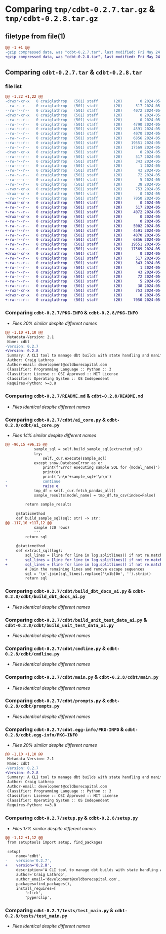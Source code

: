 # Comparing `tmp/cdbt-0.2.7.tar.gz` & `tmp/cdbt-0.2.8.tar.gz`

## filetype from file(1)

```diff
@@ -1 +1 @@
-gzip compressed data, was "cdbt-0.2.7.tar", last modified: Fri May 24 03:04:36 2024, max compression
+gzip compressed data, was "cdbt-0.2.8.tar", last modified: Fri May 24 03:10:20 2024, max compression
```

## Comparing `cdbt-0.2.7.tar` & `cdbt-0.2.8.tar`

### file list

```diff
@@ -1,22 +1,22 @@
-drwxr-xr-x   0 craiglathrop   (501) staff       (20)        0 2024-05-24 03:04:36.805381 cdbt-0.2.7/
--rw-r--r--   0 craiglathrop   (501) staff       (20)      517 2024-05-24 03:04:36.804657 cdbt-0.2.7/PKG-INFO
--rw-r--r--   0 craiglathrop   (501) staff       (20)     4072 2024-05-17 13:41:23.000000 cdbt-0.2.7/README.md
-drwxr-xr-x   0 craiglathrop   (501) staff       (20)        0 2024-05-24 03:04:36.795362 cdbt-0.2.7/cdbt/
--rw-r--r--   0 craiglathrop   (501) staff       (20)        0 2024-05-15 13:54:01.000000 cdbt-0.2.7/cdbt/__init__.py
--rw-r--r--   0 craiglathrop   (501) staff       (20)     4790 2024-05-24 03:04:34.000000 cdbt-0.2.7/cdbt/ai_core.py
--rw-r--r--   0 craiglathrop   (501) staff       (20)     4591 2024-05-24 02:45:14.000000 cdbt-0.2.7/cdbt/build_dbt_docs_ai.py
--rw-r--r--   0 craiglathrop   (501) staff       (20)     4070 2024-05-24 02:39:54.000000 cdbt-0.2.7/cdbt/build_unit_test_data_ai.py
--rw-r--r--   0 craiglathrop   (501) staff       (20)     6856 2024-05-24 02:51:51.000000 cdbt-0.2.7/cdbt/cmdline.py
--rw-r--r--   0 craiglathrop   (501) staff       (20)    19551 2024-05-24 02:39:54.000000 cdbt-0.2.7/cdbt/main.py
--rw-r--r--   0 craiglathrop   (501) staff       (20)    17569 2024-05-24 02:39:54.000000 cdbt-0.2.7/cdbt/prompts.py
-drwxr-xr-x   0 craiglathrop   (501) staff       (20)        0 2024-05-24 03:04:36.804067 cdbt-0.2.7/cdbt.egg-info/
--rw-r--r--   0 craiglathrop   (501) staff       (20)      517 2024-05-24 03:04:36.000000 cdbt-0.2.7/cdbt.egg-info/PKG-INFO
--rw-r--r--   0 craiglathrop   (501) staff       (20)      343 2024-05-24 03:04:36.000000 cdbt-0.2.7/cdbt.egg-info/SOURCES.txt
--rw-r--r--   0 craiglathrop   (501) staff       (20)        1 2024-05-24 03:04:36.000000 cdbt-0.2.7/cdbt.egg-info/dependency_links.txt
--rw-r--r--   0 craiglathrop   (501) staff       (20)       43 2024-05-24 03:04:36.000000 cdbt-0.2.7/cdbt.egg-info/entry_points.txt
--rw-r--r--   0 craiglathrop   (501) staff       (20)       72 2024-05-24 03:04:36.000000 cdbt-0.2.7/cdbt.egg-info/requires.txt
--rw-r--r--   0 craiglathrop   (501) staff       (20)        5 2024-05-24 03:04:36.000000 cdbt-0.2.7/cdbt.egg-info/top_level.txt
--rw-r--r--   0 craiglathrop   (501) staff       (20)       38 2024-05-24 03:04:36.805453 cdbt-0.2.7/setup.cfg
--rwxr-xr-x   0 craiglathrop   (501) staff       (20)      753 2024-05-24 03:04:22.000000 cdbt-0.2.7/setup.py
-drwxr-xr-x   0 craiglathrop   (501) staff       (20)        0 2024-05-24 03:04:36.803189 cdbt-0.2.7/tests/
--rw-r--r--   0 craiglathrop   (501) staff       (20)     7050 2024-05-15 13:54:01.000000 cdbt-0.2.7/tests/test_main.py
+drwxr-xr-x   0 craiglathrop   (501) staff       (20)        0 2024-05-24 03:10:20.729904 cdbt-0.2.8/
+-rw-r--r--   0 craiglathrop   (501) staff       (20)      517 2024-05-24 03:10:20.728012 cdbt-0.2.8/PKG-INFO
+-rw-r--r--   0 craiglathrop   (501) staff       (20)     4072 2024-05-17 13:41:23.000000 cdbt-0.2.8/README.md
+drwxr-xr-x   0 craiglathrop   (501) staff       (20)        0 2024-05-24 03:10:20.702132 cdbt-0.2.8/cdbt/
+-rw-r--r--   0 craiglathrop   (501) staff       (20)        0 2024-05-15 13:54:01.000000 cdbt-0.2.8/cdbt/__init__.py
+-rw-r--r--   0 craiglathrop   (501) staff       (20)     5002 2024-05-24 03:09:54.000000 cdbt-0.2.8/cdbt/ai_core.py
+-rw-r--r--   0 craiglathrop   (501) staff       (20)     4591 2024-05-24 02:45:14.000000 cdbt-0.2.8/cdbt/build_dbt_docs_ai.py
+-rw-r--r--   0 craiglathrop   (501) staff       (20)     4070 2024-05-24 02:39:54.000000 cdbt-0.2.8/cdbt/build_unit_test_data_ai.py
+-rw-r--r--   0 craiglathrop   (501) staff       (20)     6856 2024-05-24 02:51:51.000000 cdbt-0.2.8/cdbt/cmdline.py
+-rw-r--r--   0 craiglathrop   (501) staff       (20)    19551 2024-05-24 02:39:54.000000 cdbt-0.2.8/cdbt/main.py
+-rw-r--r--   0 craiglathrop   (501) staff       (20)    17569 2024-05-24 02:39:54.000000 cdbt-0.2.8/cdbt/prompts.py
+drwxr-xr-x   0 craiglathrop   (501) staff       (20)        0 2024-05-24 03:10:20.725697 cdbt-0.2.8/cdbt.egg-info/
+-rw-r--r--   0 craiglathrop   (501) staff       (20)      517 2024-05-24 03:10:20.000000 cdbt-0.2.8/cdbt.egg-info/PKG-INFO
+-rw-r--r--   0 craiglathrop   (501) staff       (20)      343 2024-05-24 03:10:20.000000 cdbt-0.2.8/cdbt.egg-info/SOURCES.txt
+-rw-r--r--   0 craiglathrop   (501) staff       (20)        1 2024-05-24 03:10:20.000000 cdbt-0.2.8/cdbt.egg-info/dependency_links.txt
+-rw-r--r--   0 craiglathrop   (501) staff       (20)       43 2024-05-24 03:10:20.000000 cdbt-0.2.8/cdbt.egg-info/entry_points.txt
+-rw-r--r--   0 craiglathrop   (501) staff       (20)       72 2024-05-24 03:10:20.000000 cdbt-0.2.8/cdbt.egg-info/requires.txt
+-rw-r--r--   0 craiglathrop   (501) staff       (20)        5 2024-05-24 03:10:20.000000 cdbt-0.2.8/cdbt.egg-info/top_level.txt
+-rw-r--r--   0 craiglathrop   (501) staff       (20)       38 2024-05-24 03:10:20.730033 cdbt-0.2.8/setup.cfg
+-rwxr-xr-x   0 craiglathrop   (501) staff       (20)      753 2024-05-24 03:09:54.000000 cdbt-0.2.8/setup.py
+drwxr-xr-x   0 craiglathrop   (501) staff       (20)        0 2024-05-24 03:10:20.723532 cdbt-0.2.8/tests/
+-rw-r--r--   0 craiglathrop   (501) staff       (20)     7050 2024-05-15 13:54:01.000000 cdbt-0.2.8/tests/test_main.py
```

### Comparing `cdbt-0.2.7/PKG-INFO` & `cdbt-0.2.8/PKG-INFO`

 * *Files 20% similar despite different names*

```diff
@@ -1,10 +1,10 @@
 Metadata-Version: 2.1
 Name: cdbt
-Version: 0.2.7
+Version: 0.2.8
 Summary: A CLI tool to manage dbt builds with state handling and manifest management
 Author: Craig Lathrop
 Author-email: development@coldborecapital.com
 Classifier: Programming Language :: Python :: 3
 Classifier: License :: OSI Approved :: MIT License
 Classifier: Operating System :: OS Independent
 Requires-Python: >=3.8
```

### Comparing `cdbt-0.2.7/README.md` & `cdbt-0.2.8/README.md`

 * *Files identical despite different names*

### Comparing `cdbt-0.2.7/cdbt/ai_core.py` & `cdbt-0.2.8/cdbt/ai_core.py`

 * *Files 14% similar despite different names*

```diff
@@ -96,15 +96,15 @@
             sample_sql = self.build_sample_sql(extracted_sql)
             try:
                 self._cur.execute(sample_sql)
             except snow.DatabaseError as e:
                 print(f'Error executing sample SQL for {model_name}')
                 print(e)
                 print('\n\n'+sample_sql+'\n\n')
-                continue
+                raise e
             tmp_df = self._cur.fetch_pandas_all()
             sample_results[model_name] = tmp_df.to_csv(index=False)
 
         return sample_results
 
     @staticmethod
     def build_sample_sql(sql: str) -> str:
@@ -117,10 +117,12 @@
             sample (20 rows)
             '''
         return sql
 
     @staticmethod
     def extract_sql(log):
         sql_lines = [line for line in log.splitlines() if not re.match(r'^\x1b\[0m\d{2}:\d{2}:\d{2}', line)]
+        sql_lines = [line for line in log.splitlines() if not re.match(r'There are \d+ unused configuration paths:', line)]
+        sql_lines = [line for line in log.splitlines() if not re.match(r'--\s.*', line)]
         # Join the remaining lines and remove escape sequences
         sql = '\n'.join(sql_lines).replace('\x1b[0m', '').strip()
         return sql
```

### Comparing `cdbt-0.2.7/cdbt/build_dbt_docs_ai.py` & `cdbt-0.2.8/cdbt/build_dbt_docs_ai.py`

 * *Files identical despite different names*

### Comparing `cdbt-0.2.7/cdbt/build_unit_test_data_ai.py` & `cdbt-0.2.8/cdbt/build_unit_test_data_ai.py`

 * *Files identical despite different names*

### Comparing `cdbt-0.2.7/cdbt/cmdline.py` & `cdbt-0.2.8/cdbt/cmdline.py`

 * *Files identical despite different names*

### Comparing `cdbt-0.2.7/cdbt/main.py` & `cdbt-0.2.8/cdbt/main.py`

 * *Files identical despite different names*

### Comparing `cdbt-0.2.7/cdbt/prompts.py` & `cdbt-0.2.8/cdbt/prompts.py`

 * *Files identical despite different names*

### Comparing `cdbt-0.2.7/cdbt.egg-info/PKG-INFO` & `cdbt-0.2.8/cdbt.egg-info/PKG-INFO`

 * *Files 20% similar despite different names*

```diff
@@ -1,10 +1,10 @@
 Metadata-Version: 2.1
 Name: cdbt
-Version: 0.2.7
+Version: 0.2.8
 Summary: A CLI tool to manage dbt builds with state handling and manifest management
 Author: Craig Lathrop
 Author-email: development@coldborecapital.com
 Classifier: Programming Language :: Python :: 3
 Classifier: License :: OSI Approved :: MIT License
 Classifier: Operating System :: OS Independent
 Requires-Python: >=3.8
```

### Comparing `cdbt-0.2.7/setup.py` & `cdbt-0.2.8/setup.py`

 * *Files 17% similar despite different names*

```diff
@@ -1,12 +1,12 @@
 from setuptools import setup, find_packages
 
 setup(
     name='cdbt',
-    version='0.2.7',
+    version='0.2.8',
     description='A CLI tool to manage dbt builds with state handling and manifest management',
     author='Craig Lathrop',
     author_email='development@coldborecapital.com',
     packages=find_packages(),
     install_requires=[
         'click',
         'pyperclip',
```

### Comparing `cdbt-0.2.7/tests/test_main.py` & `cdbt-0.2.8/tests/test_main.py`

 * *Files identical despite different names*

